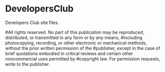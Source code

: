 # DevelopersClub
Developers Club site files.

#All rights reserved. No part of this publication may be reproduced, distributed, or transmitted in any form or by any means, #including photocopying, recording, or other electronic or mechanical methods, without the prior written permission of the #publisher, except in the case of brief quotations embodied in critical reviews and certain other noncommercial uses permitted by #copyright law. For permission requests, write to the publisher.
